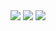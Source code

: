 <img src="https://capsule-render.vercel.app/api?type=venom&color=FFFF00&height=150&section=header&text=Jobibara's Github&textSize=10" />

<img src="https://capsule-render.vercel.app/api?type=waving&color=FFFF00&height=150&section=footer" />

<img src="https://capsule-render.vercel.app/api?type=venomg&color=FFFF00&height=150&section=header&text=텍스트&fontSize=텍스트크기" />

